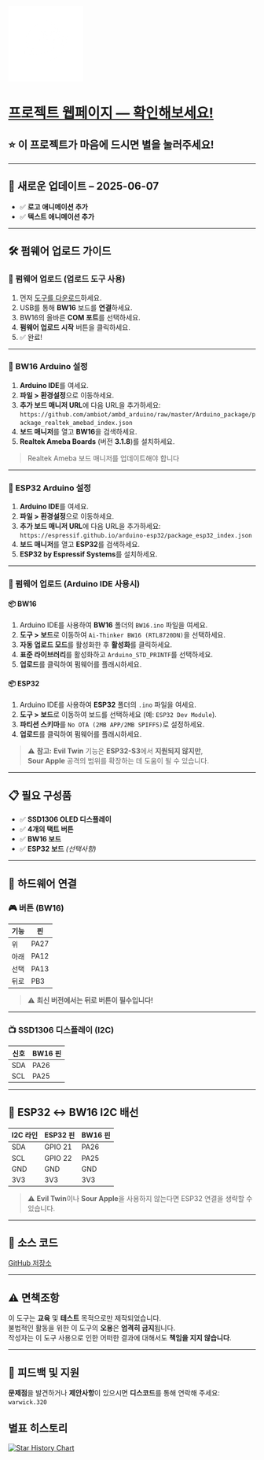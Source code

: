 ![logo](img/LOGO_ONLY_SMALL.png)
# [프로젝트 웹페이지 — 확인해보세요!](https://warwick320.github.io/NovaX-5G-RTL8720dn-Bw16-Deauther/)
## ⭐ 이 프로젝트가 마음에 드시면 별을 눌러주세요!

---

## 🚀 새로운 업데이트 – 2025-06-07

- ✅ **로고 애니메이션 추가**
- ✅ **텍스트 애니메이션 추가**


---

## 🛠 펌웨어 업로드 가이드

### 🔹 펌웨어 업로드 (업로드 도구 사용)

1. 먼저 [도구를 다운로드](https://github.com/warwick320/NovaX-5G-RTL8720dn-Bw16-Deauther/releases/tag/ImageTool_v2)하세요.
2. USB를 통해 **BW16** 보드를 **연결**하세요.
3. BW16의 올바른 **COM 포트**를 선택하세요.
4. **펌웨어 업로드 시작** 버튼을 클릭하세요.
5. ✅ 완료!

---

### 🔹 BW16 Arduino 설정

1. **Arduino IDE**를 여세요.
2. **파일 > 환경설정**으로 이동하세요.
3. **추가 보드 매니저 URL**에 다음 URL을 추가하세요: `https://github.com/ambiot/ambd_arduino/raw/master/Arduino_package/package_realtek_amebad_index.json`
4. **보드 매니저**를 열고 **BW16**을 검색하세요.
5. **Realtek Ameba Boards** (버전 **3.1.8**)를 설치하세요.
> Realtek Ameba 보드 매니저를 업데이트해야 합니다
---

### 🔹 ESP32 Arduino 설정

1. **Arduino IDE**를 여세요.
2. **파일 > 환경설정**으로 이동하세요.
3. **추가 보드 매니저 URL**에 다음 URL을 추가하세요: `https://espressif.github.io/arduino-esp32/package_esp32_index.json`
4. **보드 매니저**를 열고 **ESP32**를 검색하세요.
5. **ESP32 by Espressif Systems**를 설치하세요.

---

### 🔹 펌웨어 업로드 (Arduino IDE 사용시)

#### 📦 BW16

1. Arduino IDE를 사용하여 **BW16** 폴더의 `BW16.ino` 파일을 여세요.
2. **도구 > 보드**로 이동하여 `Ai-Thinker BW16 (RTL8720DN)`을 선택하세요.
3. **자동 업로드 모드**를 활성화한 후 **활성화**를 클릭하세요.
4. **표준 라이브러리**를 활성화하고 `Arduino_STD_PRINTF`를 선택하세요.
5. **업로드**를 클릭하여 펌웨어를 플래시하세요.

#### 📦 ESP32

1. Arduino IDE를 사용하여 **ESP32** 폴더의 `.ino` 파일을 여세요.
2. **도구 > 보드**로 이동하여 보드를 선택하세요 (예: `ESP32 Dev Module`).
3. **파티션 스키마**를 `No OTA (2MB APP/2MB SPIFFS)`로 설정하세요.
4. **업로드**를 클릭하여 펌웨어를 플래시하세요.

> ⚠️ **참고:** **Evil Twin** 기능은 **ESP32-S3**에서 **지원되지 않지만**,  
> **Sour Apple** 공격의 범위를 확장하는 데 도움이 될 수 있습니다.

---

## 📋 필요 구성품

- ✅ **SSD1306 OLED 디스플레이**  
- ✅ **4개의 택트 버튼**  
- ✅ **BW16 보드**  
- ✅ **ESP32 보드** *(선택사항)*

---

## 🔌 하드웨어 연결

### 🎮 버튼 (BW16)

| 기능 | 핀  |
|----------|------|
| 위       | PA27 |
| 아래     | PA12 |
| 선택   | PA13 |
| 뒤로     | PB3  |

> ⚠️ **최신 버전에서는 뒤로 버튼이 필수입니다!**

---

### 📺 SSD1306 디스플레이 (I2C)

| 신호 | BW16 핀 |
|--------|----------|
| SDA    | PA26     |
| SCL    | PA25     |

---

## 🔁 ESP32 ↔ BW16 I2C 배선

| I2C 라인 | ESP32 핀 | BW16 핀 |
|----------|------------|-----------|
| SDA      | GPIO 21    | PA26      |
| SCL      | GPIO 22    | PA25      |
| GND      | GND        | GND       |
| 3V3      | 3V3        | 3V3       |

> ⚠️ **Evil Twin**이나 **Sour Apple**을 사용하지 않는다면 ESP32 연결을 생략할 수 있습니다.

---

## 📂 소스 코드

[GitHub 저장소](https://github.com/tesa-klebeband/RTL8720dn-Deauther)

---

## ⚠️ 면책조항

이 도구는 **교육** 및 **테스트** 목적으로만 제작되었습니다.  
불법적인 활동을 위한 이 도구의 **오용**은 **엄격히 금지**됩니다.  
작성자는 이 도구 사용으로 인한 어떠한 결과에 대해서도 **책임을 지지 않습니다**.

---

## 💬 피드백 및 지원

**문제점**을 발견하거나 **제안사항**이 있으시면 **디스코드**를 통해 연락해 주세요:  
`warwick.320`

## 별표 히스토리

<a href="https://www.star-history.com/#warwick320/NovaX-5G-RTL8720dn-Bw16-Deauther&Date">
 <picture>
   <source media="(prefers-color-scheme: dark)" srcset="https://api.star-history.com/svg?repos=warwick320/NovaX-5G-RTL8720dn-Bw16-Deauther&type=Date&theme=dark" />
   <source media="(prefers-color-scheme: light)" srcset="https://api.star-history.com/svg?repos=warwick320/NovaX-5G-RTL8720dn-Bw16-Deauther&type=Date" />
   <img alt="Star History Chart" src="https://api.star-history.com/svg?repos=warwick320/NovaX-5G-RTL8720dn-Bw16-Deauther&type=Date" />
 </picture>
</a>
